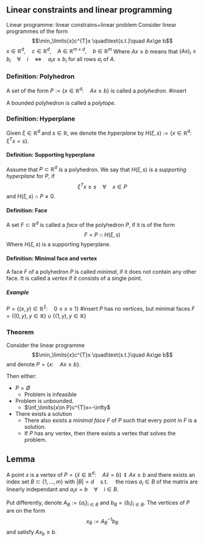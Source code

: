 ## Linear constraints and linear programming
Linear programme: linear constrains+linear problem
Consider linear programmes of the form
$$\min_\limits{x}c^{T}x \quad\text{s.t.}\quad Ax\ge b$$
	$x\in \mathbb{R}^{d}, \quad c\in \mathbb{R}^{d}, \quad A\in \mathbb{R}^{m \times d}, \quad b\in \mathbb{R}^{m}$
	Where $Ax\ge b$ means that $(Ax)_{i}\ge b_{i}\quad\forall\quad i \quad\Leftrightarrow\quad a_{i}x\ge b_{i}$    for all rows $a_{i}$ of $A$.

### Definition: Polyhedron
A set of the form
	$P:=\{x\in \mathbb{R}^{d}: \quad Ax\ge b \}$
is called a *polyhedron*.
#insert 

A bounded polyhedron is called a *polytope*.


### Definition: Hyperplane
Given $\xi \in \mathbb{R}^{d}$ and $s\in \mathbb{R}$, we denote the *hyperplane* by 
$H(\xi ,s):=\{x\in \mathbb{R}^{d}: \quad \xi ^{T}x=s \}.$

#### Definition: Supporting hyperplane
Assume that $P\subset \mathbb{R}^{d}$ is a polyhedron.
We say that $H(\xi ,s)$ is a *supporting hyperplane* for $P$, if
$$\xi ^{T}x\ge s \quad\forall\quad x\in P$$
and $H(\xi ,s)\cap P≠0$.


#### Definition: Face
A set $F\subset \mathbb{R}^{d}$ is called a *face* of the polyhedron $P$, if it is of the form
$$F=P\cap H(\xi ,s)$$
Where $H(\xi ,s)$ is a supporting hyperplane.

#### Definition: Minimal face and vertex
A face $F$ of a polyhedron $P$ is called *minimal*, if it does not contain any other face.
It is called a *vertex* if it consists of a single point.

##### Example
$P=\{(x,y)\in \mathbb{R}^{2}:\quad 0\le x\le1 \}$
#insert 
$P$ has no vertices, but minimal faces 
$F=\{(0,y), y\in \mathbb{R} \}\cup \{(1,y), y\in \mathbb{R} \}$

### Theorem
Consider the linear programme 
$$\min_\limits{x}c^{T}x \quad\text{s.t.}\quad Ax\ge b$$
and denote $P=\{x:\quad Ax\ge b \}$.

Then either:
* $P=Ø$
	* Problem is infeasible
* Problem is unbounded.
	* $\inf_\limits{x\in P}c^{T}x=-\infty$
* There exists a solution
	* There also exists a *minimal face* $F$ of $P$ such that every point in $F$ is a solution.
	* If $P$ has any vertex, then there exists a vertex that solves the problem.

## Lemma
A point $x$ is a vertex of $P=\{\hat x \in \mathbb{R}^{d}: \quad A\hat x=b \}$ 
$\Updownarrow$
$Ax\ge b$ and there exists an index set $B\subset \{1,\dots,m \}$
with $\lvert B \rvert=d \quad\text{s.t.}\quad$ 
the rows $a_{i}\in B$ of the matrix are linearly independant and
$a_{i}x=b \quad\forall\quad i \in B$.

Put differently,
denote $A_{B}:=\{a_{i} \}_{i\in B}$ and  $b_{B}=\{b_{i} \}_{i\in B}$.
The vertices of $P$ are on the form
$$x_{B}:=A_{B}^{-1}b_{B}$$
and satisfy $Ax_{b}\ge b$.
